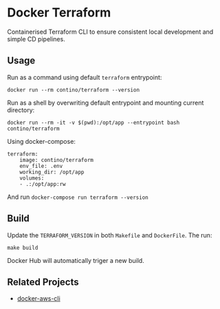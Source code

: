 # Docker Terraform
Containerised Terraform CLI to ensure consistent local development and simple CD pipelines.

## Usage
Run as a command using default `terraform` entrypoint:

    docker run --rm contino/terraform --version

Run as a shell by overwriting default entrypoint and mounting current directory:

    docker run --rm -it -v $(pwd):/opt/app --entrypoint bash contino/terraform

Using docker-compose:

    terraform:
        image: contino/terraform
        env_file: .env
        working_dir: /opt/app
        volumes:
        - .:/opt/app:rw

And run `docker-compose run terraform --version`

## Build 
Update the `TERRAFORM_VERSION` in both `Makefile` and `DockerFile`. The run:

    make build

Docker Hub will automatically triger a new build.

## Related Projects

- [docker-aws-cli](https://github.com/contino/docker-aws-cli)